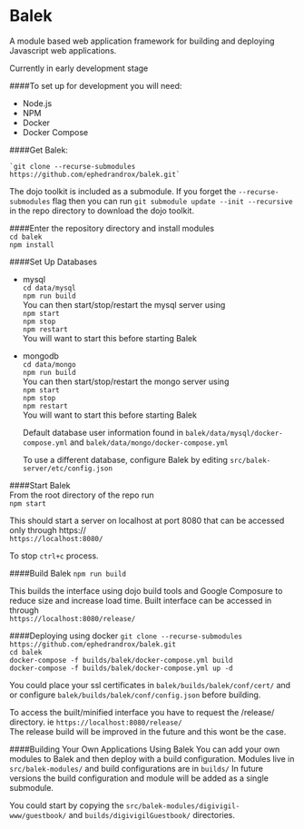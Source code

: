 # **Balek**
A module based web application framework for building and deploying Javascript web applications.
  
Currently in early development stage


####To set up for development you will need:  

 * Node.js
 * NPM
 * Docker
 * Docker Compose

####Get Balek:  

    `git clone --recurse-submodules https://github.com/ephedrandrox/balek.git`  

The dojo toolkit is included as a submodule. If you forget the `--recurse-submodules` flag then you can run `git submodule update --init --recursive` in the repo directory to download the dojo toolkit.

####Enter the repository directory and install modules  
`cd balek`  
`npm install`


####Set Up Databases
 * mysql  
    `cd data/mysql`  
    `npm run build`  
    You can then start/stop/restart the mysql server using  
    `npm start`  
    `npm stop`  
    `npm restart`  
    You will want to start this before starting Balek
 * mongodb  
     `cd data/mongo`  
     `npm run build`  
      You can then start/stop/restart the mongo server using  
      `npm start`  
      `npm stop`  
      `npm restart`  
    You will want to start this before starting Balek  

    Default database user information found in `balek/data/mysql/docker-compose.yml` and `balek/data/mongo/docker-compose.yml`  
    
    To use a different database, configure Balek by editing `src/balek-server/etc/config.json`
    
####Start Balek  
From the root directory of the repo run  
`npm start`  

This should start a server on localhost at port 8080 that can be accessed only through https://  
`https://localhost:8080/`  

To stop `ctrl+c` process.

####Build Balek
`npm run build`  

This builds the interface using dojo build tools and Google Composure to reduce size and increase load time. Built interface can be accessed in through  
`https://localhost:8080/release/`  


####Deploying using docker
 `git clone --recurse-submodules https://github.com/ephedrandrox/balek.git`  
 `cd balek`  
 `docker-compose -f builds/balek/docker-compose.yml build`  
 `docker-compose -f builds/balek/docker-compose.yml up -d`
 
 You could place your ssl certificates in `balek/builds/balek/conf/cert/` and or configure `balek/builds/balek/conf/config.json` before building.
 
 To access the built/minified interface you have to request the /release/ directory. ie `https://localhost:8080/release/`  
 The release build will be improved in the future and this wont be the case.


####Building Your Own Applications Using Balek 
You can add your own modules to Balek and then deploy with a build configuration. Modules live in  `src/balek-modules/` and build configurations are in `builds/`  In future versions the build configuration and module will be added as a single submodule.

You could start by copying the `src/balek-modules/digivigil-www/guestbook/` and `builds/digivigilGuestbook/` directories.
